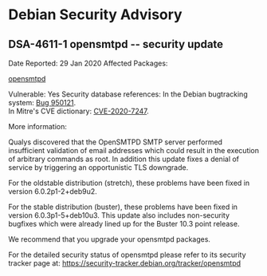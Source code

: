 
Debian Security Advisory
========================


DSA-4611-1 opensmtpd -- security update
---------------------------------------



Date Reported:
29 Jan 2020
Affected Packages:

[opensmtpd](https://packages.debian.org/src:opensmtpd)

Vulnerable:
Yes
Security database references:
In the Debian bugtracking system: [Bug 950121](https://bugs.debian.org/cgi-bin/bugreport.cgi?bug=950121).  
In Mitre's CVE dictionary: [CVE-2020-7247](https://security-tracker.debian.org/tracker/CVE-2020-7247).  

More information:

Qualys discovered that the OpenSMTPD SMTP server performed insufficient
validation of email addresses which could result in the execution of
arbitrary commands as root. In addition this update fixes a denial of
service by triggering an opportunistic TLS downgrade.


For the oldstable distribution (stretch), these problems have been fixed
in version 6.0.2p1-2+deb9u2.


For the stable distribution (buster), these problems have been fixed in
version 6.0.3p1-5+deb10u3. This update also includes non-security
bugfixes which were already lined up for the Buster 10.3 point release.


We recommend that you upgrade your opensmtpd packages.


For the detailed security status of opensmtpd please refer to
its security tracker page at:
<https://security-tracker.debian.org/tracker/opensmtpd>






